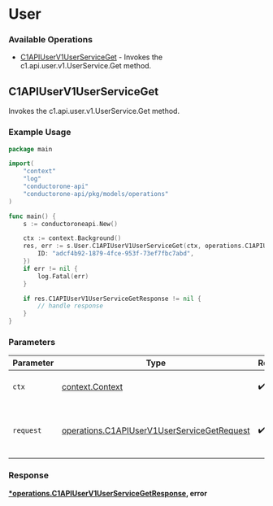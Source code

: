# User

### Available Operations

* [C1APIUserV1UserServiceGet](#c1apiuserv1userserviceget) - Invokes the c1.api.user.v1.UserService.Get method.

## C1APIUserV1UserServiceGet

Invokes the c1.api.user.v1.UserService.Get method.

### Example Usage

```go
package main

import(
	"context"
	"log"
	"conductorone-api"
	"conductorone-api/pkg/models/operations"
)

func main() {
    s := conductoroneapi.New()

    ctx := context.Background()
    res, err := s.User.C1APIUserV1UserServiceGet(ctx, operations.C1APIUserV1UserServiceGetRequest{
        ID: "adcf4b92-1879-4fce-953f-73ef7fbc7abd",
    })
    if err != nil {
        log.Fatal(err)
    }

    if res.C1APIUserV1UserServiceGetResponse != nil {
        // handle response
    }
}
```

### Parameters

| Parameter                                                                                                  | Type                                                                                                       | Required                                                                                                   | Description                                                                                                |
| ---------------------------------------------------------------------------------------------------------- | ---------------------------------------------------------------------------------------------------------- | ---------------------------------------------------------------------------------------------------------- | ---------------------------------------------------------------------------------------------------------- |
| `ctx`                                                                                                      | [context.Context](https://pkg.go.dev/context#Context)                                                      | :heavy_check_mark:                                                                                         | The context to use for the request.                                                                        |
| `request`                                                                                                  | [operations.C1APIUserV1UserServiceGetRequest](../../models/operations/c1apiuserv1userservicegetrequest.md) | :heavy_check_mark:                                                                                         | The request object to use for the request.                                                                 |


### Response

**[*operations.C1APIUserV1UserServiceGetResponse](../../models/operations/c1apiuserv1userservicegetresponse.md), error**

